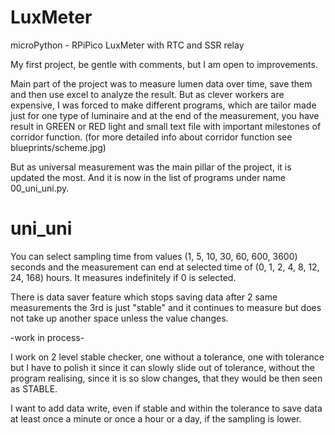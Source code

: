 # LuxMeter
microPython - RPiPico LuxMeter with RTC and SSR relay

My first project, be gentle with comments, but I am open to improvements.


Main part of the project was to measure lumen data over time, save them and then use excel to analyze the result.
But as clever workers are expensive, I was forced to make different programs, which are tailor made just for one type of 
luminaire and at the end of the measurement, you have result in GREEN or RED light and small text file with important 
milestones of corridor function. (for more detailed info about corridor function see blueprints/scheme.jpg)

But as universal measurement was the main pillar of the project, it is updated the most. And it is now in the list of 
programs under name 00_uni_uni.py.

# uni_uni
You can select sampling time from values (1, 5, 10, 30, 60, 600, 3600) seconds and the measurement can end at selected 
time of (0, 1, 2, 4, 8, 12, 24, 168) hours. It measures indefinitely if 0 is selected.

There is data saver feature which stops saving data after 2 same measurements the 3rd is just "stable" and it continues 
to measure but does not take up another space unless the value changes.

-work in process-

I work on 2 level stable checker, one without a tolerance, one with tolerance but I have to polish it since it can 
slowly slide out of tolerance, without the program realising, since it is so slow changes, that they would be then 
seen as STABLE.

I want to add data write, even if stable and within the tolerance to save data at least once a minute or once a hour 
or a day, if the sampling is lower.